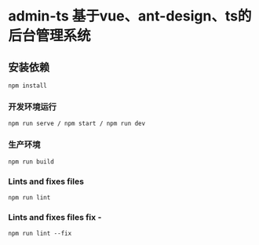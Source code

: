 # admin-ts 基于vue、ant-design、ts的后台管理系统

## 安装依赖
```
npm install
```

### 开发环境运行
```
npm run serve / npm start / npm run dev
```

### 生产环境
```
npm run build
```


### Lints and fixes files
```
npm run lint
```

### Lints and fixes files fix -
```
npm run lint --fix
```
